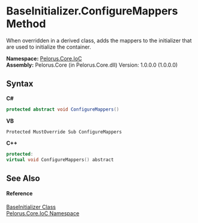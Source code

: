 # BaseInitializer.ConfigureMappers Method 
 

When overridden in a derived class, adds the mappers to the initializer that are used to initialize the container.

**Namespace:**&nbsp;<a href="D77506BC">Pelorus.Core.IoC</a><br />**Assembly:**&nbsp;Pelorus.Core (in Pelorus.Core.dll) Version: 1.0.0.0 (1.0.0.0)

## Syntax

**C#**<br />
``` C#
protected abstract void ConfigureMappers()
```

**VB**<br />
``` VB
Protected MustOverride Sub ConfigureMappers
```

**C++**<br />
``` C++
protected:
virtual void ConfigureMappers() abstract
```


## See Also


#### Reference
<a href="B90E91DD">BaseInitializer Class</a><br /><a href="D77506BC">Pelorus.Core.IoC Namespace</a><br />
